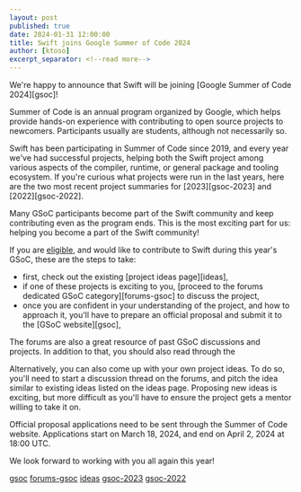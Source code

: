 ```yaml
---
layout: post
published: true
date: 2024-01-31 12:00:00
title: Swift joins Google Summer of Code 2024
author: [ktoso]
excerpt_separator: <!--read more-->
---
```


We're happy to announce that Swift will be joining [Google Summer of Code 2024][gsoc]!

Summer of Code is an annual program organized by Google, which helps provide hands-on experience with contributing
to open source projects to newcomers. Participants usually are students, although not necessarily so.

Swift has been participating in Summer of Code since 2019, and every year we've had successful projects,
helping both the Swift project among various aspects of the compiler, runtime, or general package and tooling ecosystem.
If you're curious what projects were run in the last years, here are the two most recent project summaries for [2023][gsoc-2023] and [2022][gsoc-2022].

Many GSoC participants become part of the Swift community and keep contributing even as the program ends.
This is the most exciting part for us: helping you become a part of the Swift community!

If you are [eligible](https://summerofcode.withgoogle.com/get-started), and would like to contribute to Swift during
this year's GSoC, these are the steps to take:

- first, check out the existing [project ideas page][ideas],
- if one of these projects is exciting to you, [proceed to the forums dedicated GSoC category][forums-gsoc] to discuss the project,
- once you are confident in your understanding of the project, and how to approach it, you'll have to prepare an official proposal and submit it to the [GSoC website][gsoc],

The forums are also a great resource of past GSoC discussions and projects. In addition to that, you should also read through the 

Alternatively, you can also come up with your own project ideas. To do so, you'll need to start a discussion thread on the forums, and pitch the idea similar to existing
ideas listed on the ideas page. Proposing new ideas is exciting, but more difficult as you'll have to ensure the project gets a mentor willing to take it on.

Official proposal applications need to be sent through the Summer of Code website. 
Applications start on March 18, 2024, and end on April 2, 2024 at 18:00 UTC.

We look forward to working with you all again this year!

[gsoc](https://summerofcode.withgoogle.com)
[forums-gsoc](https://forums.swift.org/c/development/gsoc/98)
[ideas](https://www.swift.org/gsoc2024/)
[gsoc-2023](https://www.swift.org/blog/summer-of-code-2023-summary/)
[gsoc-2022](https://www.swift.org/blog/swift-summer-of-code-2022-summary/)